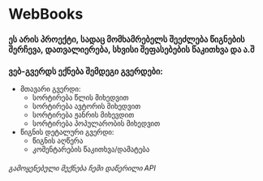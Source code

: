 # WebBooks

### ეს არის პროექტი, სადაც მომხამრებელს შეეძლება წიგნების შერჩევა, დათვალიერება, სხვისი შეფასებების წაკითხვა და ა.შ 

### ვებ-გვერდს ექნება შემდეგი გვერდები: 

- მთავარი გვერდი:
  - სორტირება წლის მიხედვით
  - სორტირება ავტორის მიხედვით
  - სორტირება ჟანრის მიხევდით
  - სორტირება პოპულარობის მიხედვით
- წიგნის დეტალური გვერდი:
  - წიგნის აღწერა
  - კომენტარების წაკითხვა/დამატება
  
###### გამოყენებული მექნება ჩემი დაწერილი API
